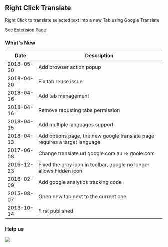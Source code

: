 ## Right Click Translate

Right Click to translate selected text into a new Tab using Google Translate

See [Extension Page](https://goo.gl/DZrEnA)

### What's New
| Date | Description |
| ---- | ----------- |
| 2018-05-30 | Add browser action popup |
| 2018-04-20 | Fix tab reuse issue
| 2018-04-16 | Add tab management
| 2018-04-16 | Remove requsting tabs permission |
| 2018-04-15 | Add multiple languages support |
| 2018-04-13 | Add options page, the new google translate page requires a target language |
| 2017-06-08 | Change translate url google.com.au => goole.com |
| 2016-12-23 | Fixed the grey icon in toolbar, google no longer allows hidden icon |
| 2016-02-09 | Add google analytics tracking code |
| 2015-08-07 | Open new tab next to the current one |
| 2013-10-14 | First published |


### Help us

[![](https://www.paypalobjects.com/en_AU/i/btn/btn_donateCC_LG.gif)](https://www.paypal.com/cgi-bin/webscr?cmd=_s-xclick&hosted_button_id=J6L73EGZWXR4L)
